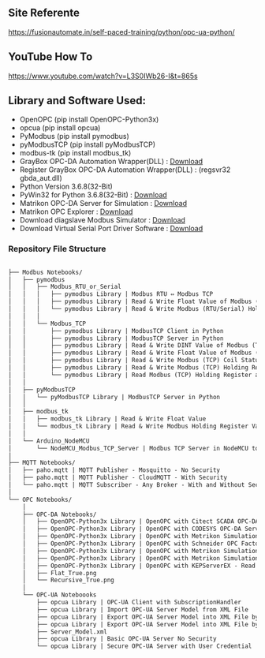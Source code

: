 ## Site Referente
https://fusionautomate.in/self-paced-training/python/opc-ua-python/

## YouTube How To
https://www.youtube.com/watch?v=L3S0IWb26-I&t=865s


## Library and Software Used:

- OpenOPC (pip install OpenOPC-Python3x)
- opcua (pip install opcua)
- PyModbus (pip install pymodbus)
- pyModbusTCP (pip install pyModbusTCP)
- modbus-tk (pip install modbus_tk)
- GrayBox OPC-DA Automation Wrapper(DLL) : [Download](https://mega.nz/file/H8JCADiI#1AMDkI5jcHGugb6DBw-t1by4aDQNtfOcxjsLHGdCwBI)
- Register GrayBox OPC-DA Automation Wrapper(DLL) : (regsvr32 gbda_aut.dll)
- Python Version 3.6.8(32-Bit)
- PyWin32 for Python 3.6.8(32-Bit) : [Download](http://gestyy.com/etVOqH)
- Matrikon OPC-DA Server for Simulation : [Download](https://mega.nz/file/epZUlJIb#esdoFpnPNQ44fXcldYOViGpPig1fByJpCDmNVjeC3Bk)
- Matrikon OPC Explorer : [Download](https://mega.nz/file/2pAiUBhD#tIscS4SuZCRhj2Tc-QNcUf6m6f2NsVKNTHE0C40STeY)
- Download diagslave Modbus Simulator : [Download](https://www.modbusdriver.com/downloads/diagslave.zip)
- Download Virtual Serial Port Driver Software : [Download](https://cdn.eltima.com/download/vspd.exe)


### Repository File Structure
```markdown

├── Modbus Notebooks/
│   ├── pymodbus
│   │   ├── Modbus_RTU_or_Serial
│   │   │   ├── pymodbus Library | Modbus RTU ⇔ Modbus TCP
│   │   │   ├── pymodbus Library | Read & Write Float Value of Modbus (RTU/Serial) Holding Register
│   │   │   └── pymodbus Library | Read & Write Modbus (RTU/Serial) Holding Register 
│   │   │
│   │   └── Modbus_TCP
│   │       ├── pymodbus Library | ModbusTCP Client in Python
│   │       ├── pymodbus Library | ModbusTCP Server in Python
│   │       ├── pymodbus Library | Read & Write DINT Value of Modbus (TCP) Holding Register
│   │       ├── pymodbus Library | Read & Write Float Value of Modbus (TCP) Holding Register
│   │       ├── pymodbus Library | Read & Write Modbus (TCP) Coil Status 
│   │       ├── pymodbus Library | Read & Write Modbus (TCP) Holding Register Values 
│   │       └── pymodbus Library | Read Modbus (TCP) Holding Register and Convert it into Binary(Bits)
│   │
│   ├── pyModbusTCP
│   │   └── pyModbusTCP Library | ModbusTCP Server in Python
│   │
│   ├── modbus_tk
│   │   ├── modbus_tk Library | Read & Write Float Value
│   │   └── modbus_tk Library | Read & Write Modbus Holding Register Values in Python
│   │
│   └── Arduino_NodeMCU
│       └── NodeMCU_Modbus_TCP_Server | Modbus TCP Server in NodeMCU to publish DHT11 Sensor data to Modbus Holding Register
│   
├── MQTT Notebooks/
│   ├── paho.mqtt | MQTT Publisher - Mosquitto - No Security
│   ├── paho.mqtt | MQTT Publisher - CloudMQTT - With Security
│   └── paho.mqtt | MQTT Subscriber - Any Broker - With and Without Security
│   
└── OPC Notebooks/
    │
    ├── OPC-DA Notebooks/
    │   ├── OpenOPC-Python3x Library | OpenOPC with Citect SCADA OPC-DA Server
    │   ├── OpenOPC-Python3x Library | OpenOPC with CODESYS OPC-DA Server (Schneider Machine Expert Basic)
    │   ├── OpenOPC-Python3x Library | OpenOPC with Metrikon Simulation Server
    │   ├── OpenOPC-Python3x Library | OpenOPC with Schneider OPC Factory Server
    │   ├── OpenOPC-Python3x Library | OpenOPC with Metrikon Simulation Server - Getting Tag Properties
    │   ├── OpenOPC-Python3x Library | OpenOPC with Metrikon Simulation Server - Flat and Recursive Option
    │   ├── OpenOPC-Python3x Library | OpenOPC with KEPServerEX - Read and Write Tags
    │   ├── Flat_True.png
    │   └── Recursive_True.png
    │
    └── OPC-UA Noteboooks
        ├── opcua Library | OPC-UA Client with SubscriptionHandler  
        ├── opcua Library | Import OPC-UA Server Model from XML File
        ├── opcua Library | Export OPC-UA Server Model into XML File by NameSpace
        ├── opcua Library | Export OPC-UA Server Model into XML File by Node
        ├── Server_Model.xml
        ├── opcua Library | Basic OPC-UA Server No Security
        └── opcua Library | Secure OPC-UA Server with User Credential
```
